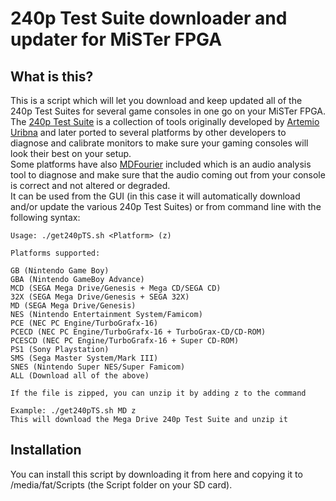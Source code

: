 # 240p Test Suite downloader and updater for MiSTer FPGA

## What is this?

This is a script which will let you download and keep updated all of the 240p Test Suites for several game consoles in one go on your MiSTer FPGA.  
The [240p Test Suite](https://junkerhq.net/xrgb/index.php?title=240p_test_suite) is a collection of tools originally developed by [Artemio Uribna](https://junkerhq.net/) and later ported to several platforms by other developers to diagnose and calibrate monitors to make sure your gaming consoles will look their best on your setup.  
Some platforms have also [MDFourier](https://junkerhq.net/MDFourier/) included which is an audio analysis tool to diagnose and make sure that the audio coming out from your console is correct and not altered or degraded.  
It can be used from the GUI (in this case it will automatically download and/or update the various 240p Test Suites) or from command line with the following syntax:  
```
Usage: ./get240pTS.sh <Platform> (z)  
 
Platforms supported:  
 
GB (Nintendo Game Boy)  
GBA (Nintendo GameBoy Advance)  
MCD (SEGA Mega Drive/Genesis + Mega CD/SEGA CD)  
32X (SEGA Mega Drive/Genesis + SEGA 32X)  
MD (SEGA Mega Drive/Genesis)  
NES (Nintendo Entertainment System/Famicom)  
PCE (NEC PC Engine/TurboGrafx-16)  
PCECD (NEC PC Engine/TurboGrafx-16 + TurboGrax-CD/CD-ROM)  
PCESCD (NEC PC Engine/TurboGrafx-16 + Super CD-ROM)  
PS1 (Sony Playstation)  
SMS (Sega Master System/Mark III)  
SNES (Nintendo Super NES/Super Famicom)  
ALL (Download all of the above)  
 
If the file is zipped, you can unzip it by adding z to the command  
 
Example: ./get240pTS.sh MD z  
This will download the Mega Drive 240p Test Suite and unzip it  
```

## Installation

You can install this script by downloading it from here and copying it to /media/fat/Scripts (the Script folder on your SD card).  
